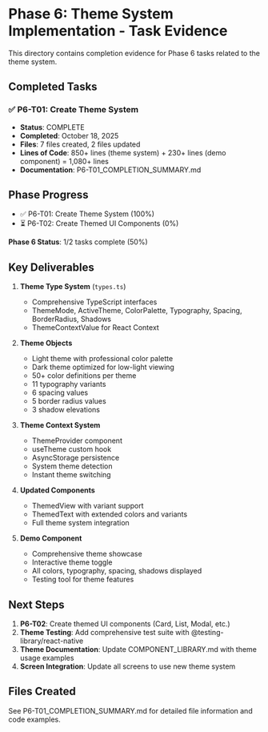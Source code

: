 # Phase 6: Theme System Implementation - Task Evidence

This directory contains completion evidence for Phase 6 tasks related to the theme system.

## Completed Tasks

### ✅ P6-T01: Create Theme System
- **Status**: COMPLETE
- **Completed**: October 18, 2025
- **Files**: 7 files created, 2 files updated
- **Lines of Code**: 850+ lines (theme system) + 230+ lines (demo component) = 1,080+ lines
- **Documentation**: P6-T01_COMPLETION_SUMMARY.md

## Phase Progress

- ✅ P6-T01: Create Theme System (100%)
- ⏳ P6-T02: Create Themed UI Components (0%)

**Phase 6 Status**: 1/2 tasks complete (50%)

## Key Deliverables

1. **Theme Type System** (`types.ts`)
   - Comprehensive TypeScript interfaces
   - ThemeMode, ActiveTheme, ColorPalette, Typography, Spacing, BorderRadius, Shadows
   - ThemeContextValue for React Context

2. **Theme Objects**
   - Light theme with professional color palette
   - Dark theme optimized for low-light viewing
   - 50+ color definitions per theme
   - 11 typography variants
   - 6 spacing values
   - 5 border radius values
   - 3 shadow elevations

3. **Theme Context System**
   - ThemeProvider component
   - useTheme custom hook
   - AsyncStorage persistence
   - System theme detection
   - Instant theme switching

4. **Updated Components**
   - ThemedView with variant support
   - ThemedText with extended colors and variants
   - Full theme system integration

5. **Demo Component**
   - Comprehensive theme showcase
   - Interactive theme toggle
   - All colors, typography, spacing, shadows displayed
   - Testing tool for theme features

## Next Steps

1. **P6-T02**: Create themed UI components (Card, List, Modal, etc.)
2. **Theme Testing**: Add comprehensive test suite with @testing-library/react-native
3. **Theme Documentation**: Update COMPONENT_LIBRARY.md with theme usage examples
4. **Screen Integration**: Update all screens to use new theme system

## Files Created

See P6-T01_COMPLETION_SUMMARY.md for detailed file information and code examples.
